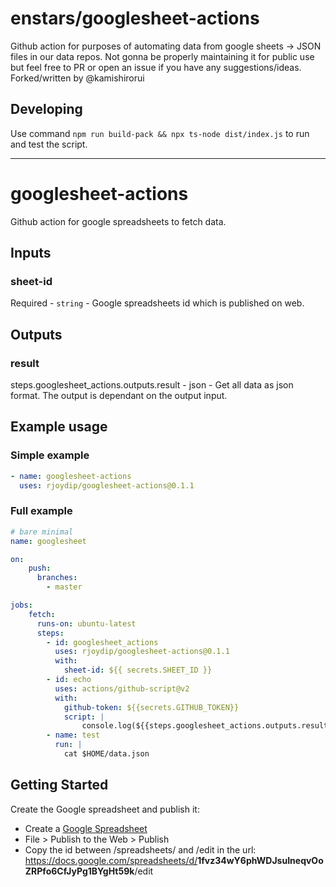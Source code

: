 # enstars/googlesheet-actions

Github action for purposes of automating data from google sheets -> JSON files in our data repos. Not gonna be properly maintaining it for public use but feel free to PR or open an issue if you have any suggestions/ideas. Forked/written by @kamishirorui

## Developing

Use command `npm run build-pack && npx ts-node dist/index.js` to run and test the script.

---

# googlesheet-actions

Github action for google spreadsheets to fetch data.

## Inputs

### sheet-id

Required - `string` - Google spreadsheets id  which is published on web.

## Outputs

### result

steps.googlesheet_actions.outputs.result - json - Get all data as json format. The output is dependant on the output input.

## Example usage

### Simple example

```yml
- name: googlesheet-actions
  uses: rjoydip/googlesheet-actions@0.1.1
```

### Full example

```yml
# bare minimal
name: googlesheet

on:
    push:
      branches:
        - master

jobs:
    fetch:
      runs-on: ubuntu-latest
      steps:
        - id: googlesheet_actions
          uses: rjoydip/googlesheet-actions@0.1.1
          with:
            sheet-id: ${{ secrets.SHEET_ID }}
        - id: echo
          uses: actions/github-script@v2
          with:
            github-token: ${{secrets.GITHUB_TOKEN}}
            script: |
                console.log(${{steps.googlesheet_actions.outputs.result}})
        - name: test
          run: |
            cat $HOME/data.json
```

## Getting Started

Create the Google spreadsheet and publish it:

- Create a [Google Spreadsheet](https://www.google.com/sheets/about/)
- File > Publish to the Web > Publish
- Copy the id between /spreadsheets/ and /edit in the url:
    <https://docs.google.com/spreadsheets/d/>**1fvz34wY6phWDJsuIneqvOoZRPfo6CfJyPg1BYgHt59k**/edit
